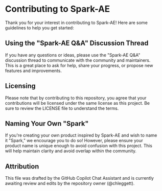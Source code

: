 # Contributing to Spark-AE

Thank you for your interest in contributing to Spark-AE! Here are some guidelines to help you get started:

## Using the "Spark-AE Q&A" Discussion Thread
If you have any questions or ideas, please use the "Spark-AE Q&A" discussion thread to communicate with the community and maintainers. This is a great place to ask for help, share your progress, or propose new features and improvements.

## Licensing
Please note that by contributing to this repository, you agree that your contributions will be licensed under the same license as this project. Be sure to review the LICENSE file to understand the terms.

## Naming Your Own "Spark"
If you're creating your own product inspired by Spark-AE and wish to name it "Spark," we encourage you to do so! However, please ensure your product name is unique enough to avoid confusion with this project. This will help maintain clarity and avoid overlap within the community.

## Attribution
This file was drafted by the GitHub Copilot Chat Assistant and is currently awaiting review and edits by the repository owner (@chleggett).